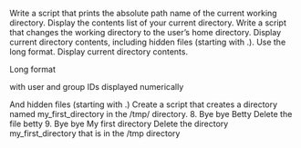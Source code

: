 Write a script that prints the absolute path name of the current working directory.
Display the contents list of your current directory.
Write a script that changes the working directory to the user’s home directory.
Display current directory contents, including hidden files (starting with .). Use the long format.
Display current directory contents.



Long format

with user and group IDs displayed numerically

And hidden files (starting with .)
Create a script that creates a directory named my_first_directory in the /tmp/ directory.
8. Bye bye Betty  Delete the file betty
9. Bye bye My first directory  Delete the directory my_first_directory that is in the /tmp directory
